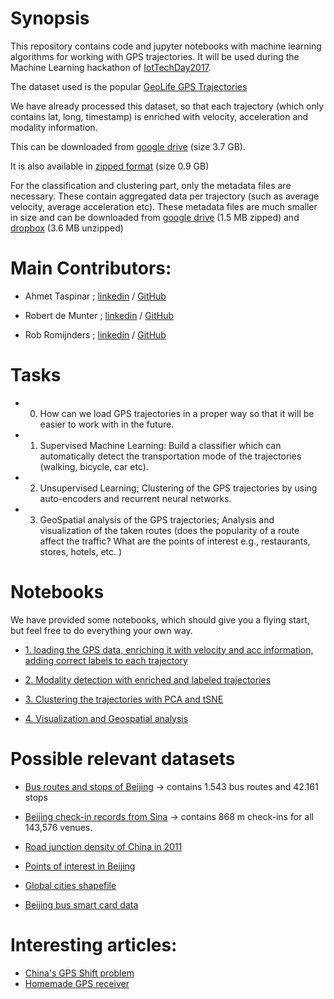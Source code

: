 # Synopsis

This repository contains code and jupyter notebooks with machine learning algorithms for working with GPS trajectories. It will be used during the Machine Learning hackathon of [IotTechDay2017](http://iottechday.nl/sessions/machine-learning-hackathon-2/).

The dataset used is the popular [GeoLife GPS Trajectories](https://www.microsoft.com/en-us/download/details.aspx?id=52367) 

We have already processed this dataset, so that each trajectory (which only contains lat, long, timestamp) is enriched with velocity, acceleration and modality information. 

This can be downloaded from [google drive](https://drive.google.com/drive/folders/0B22kg5oTwAn-Q0xOVDhRMVNhMDQ) (size 3.7 GB). 

It is also available in [zipped format](https://www.dropbox.com/sh/rxick9po5mfgzv9/AADy_wL6km0iyv3wWI9JDaGMa?dl=0&lst=&preview=all.rar) (size 0.9 GB)

For the classification and clustering part, only the metadata files are necessary. These contain aggregated data per trajectory (such as average velocity, average acceleration etc). 
These metadata files are much smaller in size and can be downloaded from [google drive](https://drive.google.com/open?id=0B22kg5oTwAn-dFVmWEpvMTF4c2M) (1.5 MB zipped) and [dropbox](https://www.dropbox.com/sh/rxick9po5mfgzv9/AAB40x2VQKvQ1rJrsdKLmhyva/metadata?dl=0) (3.6 MB unzipped)

# Main Contributors:
+ Ahmet Taspinar ; [linkedin](https://www.linkedin.com/in/ataspinar/) / [GitHub](https://github.com/taspinar)

+ Robert de Munter ; [linkedin](https://www.linkedin.com/in/robert-de-munter-a9a92022/) / [GitHub](https://github.com/Iggam)

+ Rob Romijnders ; [linkedin](https://www.linkedin.com/in/robromijnders/) / [GitHub](https://github.com/RobRomijnders)

# Tasks

+ 0)	How can we load GPS trajectories in a proper way so that it will be easier to work with in the future.

+ 1)	Supervised Machine Learning: Build a classifier which can automatically detect the transportation mode of the trajectories (walking, bicycle, car etc). 

+ 2)	Unsupervised Learning; Clustering of the GPS trajectories by using auto-encoders and recurrent neural networks. 

+ 3)	GeoSpatial analysis of the GPS trajectories; Analysis and visualization of the taken routes (does the popularity of a route affect the traffic? What are the points of interest e.g., restaurants, stores, hotels, etc. )


# Notebooks 
We have provided some notebooks, which should give you a flying start, but feel free to do everything your own way. 
+ [1. loading the GPS data, enriching it with velocity and acc information, adding correct labels to each trajectory](https://github.com/taspinar/GPSMachineLearning/blob/master/notebooks/1.load_gps_data.ipynb)

+ [2. Modality detection with enriched and labeled trajectories](https://github.com/taspinar/GPSMachineLearning/blob/master/notebooks/2.modality_detection.ipynb)

+ [3. Clustering the trajectories with PCA and tSNE](https://github.com/taspinar/GPSMachineLearning/blob/master/notebooks/3._Cluster_GPS_data_with_PCA_and_tSNE.ipynb)

+ [4. Visualization and Geospatial analysis](https://github.com/taspinar/GPSMachineLearning/blob/master/notebooks/4.visualize_the_data.ipynb)


# Possible relevant datasets
+ [Bus routes and stops of Beijing](https://www.dropbox.com/s/ryk0197wnr145rv/DT18.rar) -> contains 1.543 bus routes and 42.161 stops 

+ [Beijing check-in records from Sina](https://www.beijingcitylab.com/app/download/10965785399/DT24.zip?t=1460518522) -> contains 868 m check-ins for all 143,576 venues.

+ [Road junction density of China in 2011](https://www.dropbox.com/s/eppkm3p1jfyx6ae/DT21.zip)

+ [Points of interest in Beijing](http://www.datatang.com/data/44484)

+ [Global cities shapefile](http://download.bbbike.org/osm/bbbike/)

+ [Beijing bus smart card data](http://www.datatang.com/data/42120)


# Interesting articles:
+ [China's GPS Shift problem](https://en.wikipedia.org/wiki/Restrictions_on_geographic_data_in_China#The_China_GPS_shift_problem)
+ [Homemade GPS receiver](http://www.aholme.co.uk/GPS/Main.htm)
